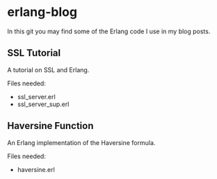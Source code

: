 erlang-blog
===========

In this git you may find some of the Erlang code I use in my blog posts.

SSL Tutorial
------------

A tutorial on SSL and Erlang.

Files needed:

* ssl_server.erl
* ssl_server_sup.erl

Haversine Function
------------------

An Erlang implementation of the Haversine formula.

Files needed:

* haversine.erl


